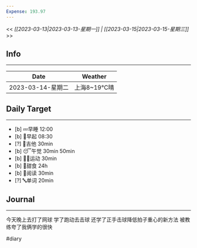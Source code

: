 ```yaml
---
Expense: 193.97
---
```


<< *[[2023-03-13|2023-03-13-星期一]] | [[2023-03-15|2023-03-15-星期三]]* >>

## Info
***
| Date        | Weather      | 
| ----------- | ------------ |
| 2023-03-14-星期二 | 上海8~19℃晴 |


## Daily Target 
***
- [b] 💤早睡   12:00
- [b] 🌅早起    08:30
- [?] 🎵吉他    30min
- [b] 😴午觉    30min 50min
- [b] 🏃‍♀️运动    30min
- [b] 🚫甜食    24h
- [b] 📖阅读    30min
- [?] 🔤单词    20min    


##  Journal
***
今天晚上去打了网球
学了跑动去击球
还学了正手击球降低拍子重心的新方法
被教练夸了我俩学的很快





#diary